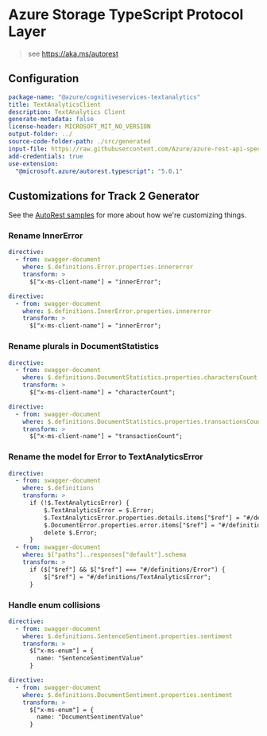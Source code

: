 # Azure Storage TypeScript Protocol Layer

> see https://aka.ms/autorest

## Configuration

```yaml
package-name: "@azure/cognitiveservices-textanalytics"
title: TextAnalyticsClient
description: TextAnalytics Client
generate-metadata: false
license-header: MICROSOFT_MIT_NO_VERSION
output-folder: ../
source-code-folder-path: ./src/generated
input-file: https://raw.githubusercontent.com/Azure/azure-rest-api-specs/master/specification/cognitiveservices/data-plane/TextAnalytics/preview/v3.0-preview.1/TextAnalytics.json
add-credentials: true
use-extension:
  "@microsoft.azure/autorest.typescript": "5.0.1"
```

## Customizations for Track 2 Generator

See the [AutoRest samples](https://github.com/Azure/autorest/tree/master/Samples/3b-custom-transformations)
for more about how we're customizing things.

### Rename InnerError

```yaml
directive:
  - from: swagger-document
    where: $.definitions.Error.properties.innererror
    transform: >
      $["x-ms-client-name"] = "innerError";
```

```yaml
directive:
  - from: swagger-document
    where: $.definitions.InnerError.properties.innererror
    transform: >
      $["x-ms-client-name"] = "innerError";
```

### Rename plurals in DocumentStatistics

```yaml
directive:
  - from: swagger-document
    where: $.definitions.DocumentStatistics.properties.charactersCount
    transform: >
      $["x-ms-client-name"] = "characterCount";
```

```yaml
directive:
  - from: swagger-document
    where: $.definitions.DocumentStatistics.properties.transactionsCount
    transform: >
      $["x-ms-client-name"] = "transactionCount";
```

### Rename the model for Error to TextAnalyticsError

```yaml
directive:
  - from: swagger-document
    where: $.definitions
    transform: >
      if (!$.TextAnalyticsError) {
          $.TextAnalyticsError = $.Error;
          $.TextAnalyticsError.properties.details.items["$ref"] = "#/definitions/TextAnalyticsError";
          $.DocumentError.properties.error.items["$ref"] = "#/definitions/TextAnalyticsError";
          delete $.Error;
      }
  - from: swagger-document
    where: $["paths"]..responses["default"].schema
    transform: >
      if ($["$ref"] && $["$ref"] === "#/definitions/Error") {
          $["$ref"] = "#/definitions/TextAnalyticsError";
      }
```

### Handle enum collisions

```yaml
directive:
  - from: swagger-document
    where: $.definitions.SentenceSentiment.properties.sentiment
    transform: >
      $["x-ms-enum"] = {
        name: "SentenceSentimentValue"
      }
```

```yaml
directive:
  - from: swagger-document
    where: $.definitions.DocumentSentiment.properties.sentiment
    transform: >
      $["x-ms-enum"] = {
        name: "DocumentSentimentValue"
      }
```
